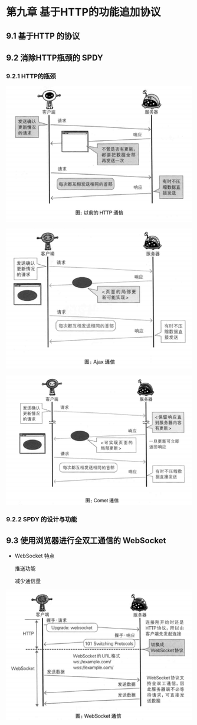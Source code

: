 # 第九章 基于HTTP的功能追加协议
## 9.1 基于HTTP 的协议
## 9.2 消除HTTP瓶颈的 SPDY
### 9.2.1 HTTP的瓶颈
![](以前的HTTP通信.png)

![](Ajax通信.png)

![](Comet通信.png)
### 9.2.2 SPDY 的设计与功能
## 9.3 使用浏览器进行全双工通信的 WebSocket
* WebSocket 特点
    
    推送功能
    
    减少通信量

![](WebSocket通信.png)    

































